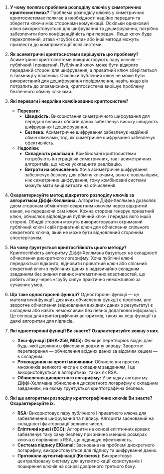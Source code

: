 1. **У чому полягає проблема розподілу ключів у симетричних криптосистемах?**
   Проблема розподілу ключів у симетричних криптосистемах полягає в необхідності надійно передати та зберегти ключи між сторонами комунікації. Оскільки однаковий ключ використовується для шифрування та дешифрування, потрібно забезпечити його конфіденційність при передачі. Якщо ключ буде перехоплений, атака «грубої сили» або інші методи можуть призвести до компрометації всієї системи.

2. **Як асиметричні криптосистеми вирішують цю проблему?**
   Асиметричні криптосистеми використовують пару ключів — публічний і приватний. Публічний ключ може бути відкрито переданий стороні для шифрування, а приватний ключ зберігається в таємниці у власника. Оскільки публічний ключ не може бути використаний для дешифрування повідомлення, навіть якщо він потрапить до зловмисника, криптосистема вирішує проблему безпечного обміну ключами.

3. **Які переваги і недоліки комбінованих криптосистем?**
   - **Переваги:**
     - **Швидкість:** Використання симетричного шифрування для передачі великих обсягів даних забезпечує високу швидкість шифрування і дешифрування.
     - **Безпека:** Асиметричне шифрування забезпечує надійний обмін ключами, тоді як симетричне шифрування забезпечує ефективність.
   - **Недоліки:**
     - **Складність реалізації:** Комбіновані криптосистеми потребують інтеграції як симетричних, так і асиметричних алгоритмів, що може ускладнити реалізацію.
     - **Витрати на обчислення:** Хоча асиметричне шифрування забезпечує безпеку для обміну ключами, воно є повільнішим, ніж симетричне шифрування, тому комбіновані системи можуть мати вищі витрати на обчислення.

4. **Охарактеризуйте метод відкритого розподілу ключів за алгоритмом Діффі-Хеллмана.**
   Алгоритм Діффі-Хеллмана дозволяє двом сторонам обмінятися секретним ключем через відкритий канал, не передаючи сам ключ. Кожна сторона генерує приватний ключ, обчислює відповідний публічний ключ і передає його іншій стороні. Обидві сторони можуть використовувати отриманий публічний ключ і свій приватний ключ для обчислення спільного секретного ключа, який не може бути відновлений стороннім спостерігачем.

5. **На чому ґрунтується криптостійкість цього методу?**
   Криптостійкість алгоритму Діффі-Хеллмана базується на складності обчислення дискретного логарифму. Хоча публічні ключі передаються відкрито, відновити приватний ключ або спільний секретний ключ з публічних даних є надзвичайно складним завданням без знання певних математичних властивостей, що робить атаку через «грубу силу» практично неможливою за сучасних умов.

6. **Що таке односторонні функції?**
   Односторонні функції — це математичні функції, для яких обчислення функції є простим, але зворотне обчислення (відновлення вихідних даних з результату) є складним або навіть неможливим без певної додаткової інформації. Це основа для криптографічних алгоритмів, таких як хеш-функції та деякі алгоритми для підписів.

7. **Які односторонні функції Ви знаєте? Охарактеризуйте кожну з них.**
   - **Хеш-функції (SHA-256, MD5):** Функція перетворює вхідні дані будь-якої довжини в фіксовану довжину виводу. Зворотне перетворення — обчислення вхідних даних за відомим хешем — є складним.
   - **Розкладання на прості множники:** Обчислення простих множників великого числа є складним завданням, і це використовується в алгоритмах, таких як RSA.
   - **Обчислення дискретного логарифму:** У випадку алгоритму Діффі-Хеллмана обчислення дискретного логарифму є складним завданням, на якому ґрунтується криптографічна безпека.

8. **Які ще алгоритми розподілу криптографічних ключів Ви знаєте? Охарактеризуйте їх.**
   - **RSA:** Використовує пару публічного і приватного ключа для забезпечення шифрування та підпису. Алгоритм заснований на складності факторизації великих чисел.
   - **Еліптичні криві (ECC):** Алгоритм на основі еліптичних кривих забезпечує таку саму безпеку при значно менших розмірах ключа в порівнянні з RSA, що підвищує ефективність.
   - **Система підпису ElGamal:** Заснована на проблемі дискретного логарифму, використовується для підпису та шифрування даних.
   - **Протоколи аутентифікації (Kerberos):** Використовує централізовану систему для аутентифікації користувачів і поширення ключів на основі довіреного третього боку.